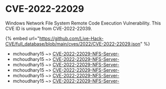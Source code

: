# CVE-2022-22029

Windows Network File System Remote Code Execution Vulnerability. This CVE ID is unique from CVE-2022-22039.

{% embed url="https://github.com/Live-Hack-CVE/full_database/blob/main/cves/2022/CVE-2022-22029.json" %}


* mchoudhary15 ~> [CVE-2022-22029-NFS-Server-](https://www.alice-snow.ru/2022/database/cve-2022-22029/cve-2022-22029-nfs-server--mchoudhary15)
* mchoudhary15 ~> [CVE-2022-22029-NFS-Server-](https://www.alice-snow.ru/2022/database/cve-2022-22029/cve-2022-22029-nfs-server--mchoudhary15)
* mchoudhary15 ~> [CVE-2022-22029-NFS-Server-](https://www.alice-snow.ru/2022/database/cve-2022-22029/cve-2022-22029-nfs-server--mchoudhary15)
* mchoudhary15 ~> [CVE-2022-22029-NFS-Server-](https://www.alice-snow.ru/2022/database/cve-2022-22029/cve-2022-22029-nfs-server--mchoudhary15)
* mchoudhary15 ~> [CVE-2022-22029-NFS-Server-](https://www.alice-snow.ru/2022/database/cve-2022-22029/cve-2022-22029-nfs-server--mchoudhary15)
* mchoudhary15 ~> [CVE-2022-22029-NFS-Server-](https://www.alice-snow.ru/2022/database/cve-2022-22029/cve-2022-22029-nfs-server--mchoudhary15)